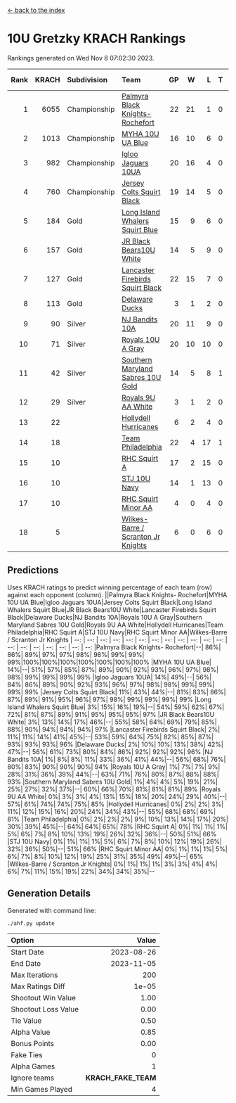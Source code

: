 [<- back to the index](readme.md)
# 10U Gretzky KRACH Rankings
Rankings generated on Wed Nov  8 07:02:30 2023.

Rank|KRACH|Subdivision|Team|GP|W|L|T|OTW|OTL|SoS|Exp Wins|Win Diff
---:|---:|:---|:---|---:|---:|---:|---:|---:|---:|---:|---:|---:
1|6055|Championship|[Palmyra Black Knights- Rochefort](https://gamesheetstats.com/seasons/3659/teams/140260/schedule)|22|21|1|0|0|1|343|21.8|-0.0
2|1013|Championship|[MYHA 10U UA Blue](https://gamesheetstats.com/seasons/3659/teams/140258/schedule)|16|10|6|0|0|0|1713|10.8|-0.0
3|982|Championship|[Igloo Jaguars 10UA](https://gamesheetstats.com/seasons/3659/teams/140253/schedule)|20|16|4|0|0|1|552|16.8|-0.0
4|760|Championship|[Jersey Colts Squirt Black](https://gamesheetstats.com/seasons/3659/teams/140254/schedule)|19|14|5|0|1|0|854|14.8|-0.0
5|184|Gold|[Long Island Whalers Squirt Blue](https://gamesheetstats.com/seasons/3659/teams/140257/schedule)|15|9|6|0|0|0|897|9.9|0.0
6|157|Gold|[JR Black Bears10U White](https://gamesheetstats.com/seasons/3659/teams/140255/schedule)|14|5|9|0|1|1|1560|5.9|0.0
7|127|Gold|[Lancaster Firebirds Squirt Black](https://gamesheetstats.com/seasons/3659/teams/140256/schedule)|22|15|7|0|1|1|392|15.9|0.0
8|113|Gold|[Delaware Ducks](https://gamesheetstats.com/seasons/3659/teams/140376/schedule)|3|1|2|0|0|0|3033|1.9|0.0
9|90|Silver|[NJ Bandits 10A](https://gamesheetstats.com/seasons/3659/teams/140259/schedule)|20|11|9|0|0|1|223|11.9|0.0
10|71|Silver|[Royals 10U A Gray](https://gamesheetstats.com/seasons/3659/teams/140262/schedule)|20|10|10|0|1|1|496|10.9|0.0
11|42|Silver|[Southern Maryland Sabres 10U Gold](https://gamesheetstats.com/seasons/3659/teams/140263/schedule)|14|5|8|1|2|0|178|6.4|0.0
12|29|Silver|[Royals 9U AA White](https://gamesheetstats.com/seasons/3659/teams/140225/schedule)|3|1|2|0|0|0|216|1.9|0.0
13|22||[Hollydell Hurricanes](https://gamesheetstats.com/seasons/3659/teams/140220/schedule)|6|2|4|0|0|0|298|2.9|0.0
14|18||[Team Philadelphia](https://gamesheetstats.com/seasons/3659/teams/140265/schedule)|22|4|17|1|0|1|526|5.4|0.0
15|10||[RHC Squirt A](https://gamesheetstats.com/seasons/3659/teams/140261/schedule)|17|2|15|0|1|0|227|2.9|0.0
16|10||[STJ 10U Navy](https://gamesheetstats.com/seasons/3659/teams/140264/schedule)|14|1|13|0|0|0|1391|1.9|0.0
17|10||[RHC Squirt Minor AA](https://gamesheetstats.com/seasons/3659/teams/140224/schedule)|4|0|4|0|0|0|385|0.9|0.0
18|5||[Wilkes-Barre / Scranton Jr Knights](https://gamesheetstats.com/seasons/3659/teams/140228/schedule)|6|0|6|0|0|0|1780|0.9|0.0

## Predictions
Uses KRACH ratings to predict winning percentage of each team (row) against each opponent (column).
||Palmyra Black Knights- Rochefort|MYHA 10U UA Blue|Igloo Jaguars 10UA|Jersey Colts Squirt Black|Long Island Whalers Squirt Blue|JR Black Bears10U White|Lancaster Firebirds Squirt Black|Delaware Ducks|NJ Bandits 10A|Royals 10U A Gray|Southern Maryland Sabres 10U Gold|Royals 9U AA White|Hollydell Hurricanes|Team Philadelphia|RHC Squirt A|STJ 10U Navy|RHC Squirt Minor AA|Wilkes-Barre / Scranton Jr Knights
| --: | --: | --: | --: | --: | --: | --: | --: | --: | --: | --: | --: | --: | --: | --: | --: | --: | --: | --: 
|Palmyra Black Knights- Rochefort|--| 86%| 86%| 89%| 97%| 97%| 98%| 98%| 99%| 99%| 99%|100%|100%|100%|100%|100%|100%|100%
|MYHA 10U UA Blue| 14%|--| 51%| 57%| 85%| 87%| 89%| 90%| 92%| 93%| 96%| 97%| 98%| 98%| 99%| 99%| 99%| 99%
|Igloo Jaguars 10UA| 14%| 49%|--| 56%| 84%| 86%| 89%| 90%| 92%| 93%| 96%| 97%| 98%| 98%| 99%| 99%| 99%| 99%
|Jersey Colts Squirt Black| 11%| 43%| 44%|--| 81%| 83%| 86%| 87%| 89%| 91%| 95%| 96%| 97%| 98%| 99%| 99%| 99%| 99%
|Long Island Whalers Squirt Blue|  3%| 15%| 16%| 19%|--| 54%| 59%| 62%| 67%| 72%| 81%| 87%| 89%| 91%| 95%| 95%| 95%| 97%
|JR Black Bears10U White|  3%| 13%| 14%| 17%| 46%|--| 55%| 58%| 64%| 69%| 79%| 85%| 88%| 90%| 94%| 94%| 94%| 97%
|Lancaster Firebirds Squirt Black|  2%| 11%| 11%| 14%| 41%| 45%|--| 53%| 59%| 64%| 75%| 82%| 85%| 87%| 93%| 93%| 93%| 96%
|Delaware Ducks|  2%| 10%| 10%| 13%| 38%| 42%| 47%|--| 56%| 61%| 73%| 80%| 84%| 86%| 92%| 92%| 92%| 96%
|NJ Bandits 10A|  1%|  8%|  8%| 11%| 33%| 36%| 41%| 44%|--| 56%| 68%| 76%| 80%| 83%| 90%| 90%| 90%| 94%
|Royals 10U A Gray|  1%|  7%|  7%|  9%| 28%| 31%| 36%| 39%| 44%|--| 63%| 71%| 76%| 80%| 87%| 88%| 88%| 93%
|Southern Maryland Sabres 10U Gold|  1%|  4%|  4%|  5%| 19%| 21%| 25%| 27%| 32%| 37%|--| 60%| 66%| 70%| 81%| 81%| 81%| 89%
|Royals 9U AA White|  0%|  3%|  3%|  4%| 13%| 15%| 18%| 20%| 24%| 29%| 40%|--| 57%| 61%| 74%| 74%| 75%| 85%
|Hollydell Hurricanes|  0%|  2%|  2%|  3%| 11%| 12%| 15%| 16%| 20%| 24%| 34%| 43%|--| 55%| 68%| 68%| 69%| 81%
|Team Philadelphia|  0%|  2%|  2%|  2%|  9%| 10%| 13%| 14%| 17%| 20%| 30%| 39%| 45%|--| 64%| 64%| 65%| 78%
|RHC Squirt A|  0%|  1%|  1%|  1%|  5%|  6%|  7%|  8%| 10%| 13%| 19%| 26%| 32%| 36%|--| 50%| 51%| 66%
|STJ 10U Navy|  0%|  1%|  1%|  1%|  5%|  6%|  7%|  8%| 10%| 12%| 19%| 26%| 32%| 36%| 50%|--| 51%| 66%
|RHC Squirt Minor AA|  0%|  1%|  1%|  1%|  5%|  6%|  7%|  8%| 10%| 12%| 19%| 25%| 31%| 35%| 49%| 49%|--| 65%
|Wilkes-Barre / Scranton Jr Knights|  0%|  1%|  1%|  1%|  3%|  3%|  4%|  4%|  6%|  7%| 11%| 15%| 19%| 22%| 34%| 34%| 35%|--

## Generation Details

Generated with command line:
```
./ahf.py update
```

| Option | Value |
| :----- | ----: |
| Start Date | 2023-08-26 |
| End Date | 2023-11-05 |
| Max Iterations | 200 |
| Max Ratings Diff | 1e-05 |
| Shootout Win Value | 1.00 |
| Shootout Loss Value | 0.00 |
| Tie Value | 0.50 |
| Alpha Value | 0.85 |
| Bonus Points | 0.00 |
| Fake Ties | 0 |
| Alpha Games | 1 |
| Ignore teams | __KRACH_FAKE_TEAM__ |
| Min Games Played | 4 |

